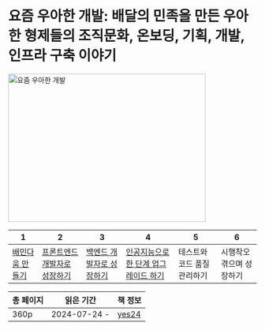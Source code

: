 # 요즘 우아한 개발: 배달의 민족을 만든 우아한 형제들의 조직문화, 온보딩, 기획, 개발, 인프라 구축 이야기

<img src="요즘 우아한 개발.jpg" alt="요즘 우아한 개발" width="400" height="300"/>

| 1             | 2                     | 3                  | 4                          | 5               | 6             |
|---------------|-----------------------|--------------------|----------------------------|-----------------|---------------|
| [배민다움 만들기](배민다움-만들기.md) | [프론트엔드 개발자로 성장하기](프론트엔드-개발자로-성장하기.md) | [백엔드 개발자로 성장하기](백엔드-개발자로-성장하기.md) | [인공지능으로 한 단계 업그레이드 하기](인공지능으로-한-단계-업그레이드하기.md) | 테스트와 코드 품질 관리하기 | 시행착오 겪으며 성장하기 |

| 총 페이지 | 읽은 기간        | 책 정보                                                   |
|-------|--------------|--------------------------------------------------------|
| 360p  | 2024-07-24 - | [yes24](https://www.yes24.com/Product/Goods/122535338) |